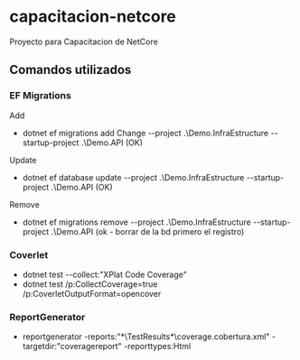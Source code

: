 # capacitacion-netcore
Proyecto para Capacitacion de NetCore

## Comandos utilizados

### EF Migrations

Add
- dotnet ef  migrations add Change --project .\Demo.InfraEstructure --startup-project .\Demo.API (OK)

Update
- dotnet ef database update --project .\Demo.InfraEstructure --startup-project .\Demo.API  (OK)

Remove
- dotnet ef  migrations remove --project .\Demo.InfraEstructure --startup-project .\Demo.API (ok - borrar de la bd primero el registro)

### Coverlet
- dotnet test --collect:"XPlat Code Coverage"
- dotnet test /p:CollectCoverage=true /p:CoverletOutputFormat=opencover

### ReportGenerator
- reportgenerator -reports:"*\TestResults\*\coverage.cobertura.xml" -targetdir:"coveragereport" -reporttypes:Html 